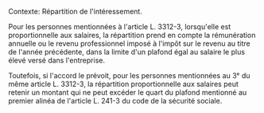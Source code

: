 Contexte: Répartition de l'intéressement.

Pour les personnes mentionnées à l'article L. 3312-3, lorsqu'elle est proportionnelle aux salaires, la répartition prend en compte la rémunération annuelle ou le revenu professionnel imposé à l'impôt sur le revenu au titre de l'année précédente, dans la limite d'un plafond égal au salaire le plus élevé versé dans l'entreprise.

Toutefois, si l'accord le prévoit, pour les personnes mentionnées au 3° du même article L. 3312-3, la répartition proportionnelle aux salaires peut retenir un montant qui ne peut excéder le quart du plafond mentionné au premier alinéa de l'article L. 241-3 du code de la sécurité sociale.